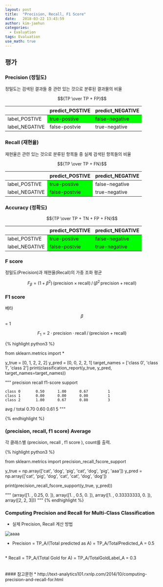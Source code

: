 ```yaml
---
layout: post
title:  "Precision, Recall, F1 Score"
date:   2018-03-22 13:43:59
author: kim-jaehun
categories:
  - Evaluation
tags: Evaluation
use_math: true
---
```

## 평가


### Precision (정밀도)

정밀도는 검색된 결과들 중 관련 있는 것으로 분류된 결과물의 비율

$${TP \over TP + FP}$$

<table>
  <thead>
    <tr>
      <th></th>
      <th>predict_POSTIVE</th>
      <th>predict_NEGATIVE</th>
    </tr>
  </thead>
  <tbody>
    <tr>
      <td>label_POSTIVE</td>
      <td bgcolor="#00FF00" >true-postive</td>
      <td bgcolor="#00FF00" >false-negative</td>
    </tr>
    <tr>
      <td>label_NEGATIVE</td>
      <td>false-postvie</td>
      <td>true-negative</td>
    </tr>
  </tbody>
</table>





### Recall (재현율)

재현율은 관련 있는 것으로 분류된 항목들 중 실제 검색된 항목들의 비율

$${TP \over TP + FN}$$

<table>
  <thead>
    <tr>
      <th></th>
      <th>predict_POSTIVE</th>
      <th>predict_NEGATIVE</th>
    </tr>
  </thead>
  <tbody>
    <tr>
      <td>label_POSTIVE</td>
      <td bgcolor="#00FF00">true-postive</td>
      <td >false-negative</td>
    </tr>
    <tr>
      <td>label_NEGATIVE</td>
      <td bgcolor="#00FF00" >false-postvie</td>
      <td>true-negative</td>
    </tr>
  </tbody>
</table>





### Accuracy (정확도)

$${TP \over TP + TN + FP + FN}$$

<table>
  <thead>
    <tr>
      <th></th>
      <th>predict_POSTIVE</th>
      <th>predict_NEGATIVE</th>
    </tr>
  </thead>
  <tbody>
    <tr>
      <td>label_POSTIVE</td>
      <td bgcolor="#00FF00" >true-postive</td>
      <td bgcolor="#00FF00">false-negative</td>
    </tr>
    <tr>
      <td>label_NEGATIVE</td>
      <td bgcolor="#00FF00" >false-postvie</td>
      <td bgcolor="#00FF00" >true-negative</td>
    </tr>
  </tbody>
</table>

### F score

정밀도(Precision)과 재현율(Recall)의 가중 조화 평균

$$F_\beta = (1 + \beta^2) \, ({\text{precision} \times \text{recall}}) \, / \, ({\beta^2 \, \text{precision} + \text{recall}})$$


### F1 score

베타 $$\beta$$  = 1

$$F_1 = 2 \cdot \text{precision} \cdot \text{recall} \, / \, (\text{precision} + \text{recall})$$


{% highlight python3 %}

from sklearn.metrics import *

y_true = [0, 1, 2, 2, 2]
y_pred = [0, 0, 2, 2, 1]
target_names = ['class 0', 'class 1', 'class 2']
print(classification_report(y_true, y_pred, target_names=target_names))

"""
precision    recall  f1-score   support

    class 0       0.50      1.00      0.67         1
    class 1       0.00      0.00      0.00         1
    class 2       1.00      0.67      0.80         3

avg / total       0.70      0.60      0.61         5
"""

{% endhighlight %}

### (precision, recall, f1 score) Average

각 클래스별 (precision, recall , f1 score ), count를 출력.

{% highlight python3 %}

from sklearn.metrics import precision_recall_fscore_support

y_true = np.array(['cat', 'dog', 'pig', 'cat', 'dog', 'pig', 'aaa'])
y_pred = np.array(['cat', 'pig', 'dog', 'cat', 'cat', 'dog', 'dog'])

print(precision_recall_fscore_support(y_true, y_pred))

"""
(array([1.  , 0.25, 0.  ]), array([1. , 0.5, 0. ]), array([1.        , 0.33333333, 0.        ]), array([2, 2, 3]))
"""
{% endhighlight %}


### Computing Precision and Recall for Multi-Class Classification


* 실제 Precision, Recall 계산 방법

![aaaa](https://drive.google.com/uc?id=1ctDePY6sE79m5hT7w4E8crvV_7u6e9Sc)

* Precision
= TP_A/(Total predicted as A)
= TP_A/TotalPredicted_A
= 0.5
<br>
* Recall
= TP_A/(Total Gold for A)
= TP_A/TotalGoldLabel_A
= 0.3



<br>
<br>
<br>
#### 참고문헌
* http://text-analytics101.rxnlp.com/2014/10/computing-precision-and-recall-for.html
